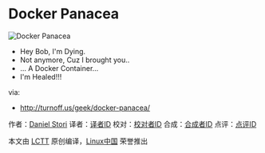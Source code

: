 Docker Panacea
===============

![Docker Panacea](http://turnoff.us/image/en/panacea.png)

- Hey Bob, I'm Dying.
- Not anymore, Cuz I brought you..
- ... A Docker Container...
- I'm Healed!!!

via:
 - http://turnoff.us/geek/docker-panacea/

作者：[Daniel Stori][a]
译者：[译者ID](https://github.com/译者ID)
校对：[校对者ID](https://github.com/校对者ID)
合成：[合成者ID](https://github.com/合成者ID)
点评：[点评ID](https://github.com/点评者ID)

本文由 [LCTT](https://github.com/LCTT/TranslateProject) 原创编译，[Linux中国](https://linux.cn/) 荣誉推出

[a]:http://turnoff.us/about/
